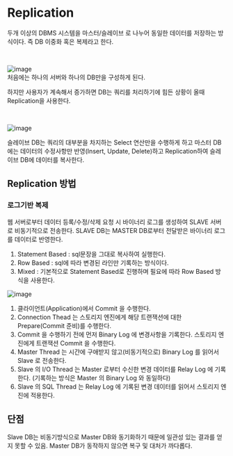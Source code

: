# Replication
두개 이상의 DBMS 시스템을 마스터/슬레이브 로 나누어 동일한 데이터를 저장하는 방식이다. 즉 DB 이중화 혹은 복제라고 한다.

<br>

![image](https://user-images.githubusercontent.com/54929520/195526650-7ae3fec2-a50d-44c3-bd23-61c6e4cc7f2e.png)  
처음에는 하나의 서버와 하나의 DB만을 구성하게 된다.

하지만 사용자가 계속해서 증가하면 DB는 쿼리를 처리하기에 힘든 상황이 올때 Replication을 사용한다.

<br>

![image](https://user-images.githubusercontent.com/54929520/195526889-addde606-b476-4dd8-a33b-69805a05bdc1.png)

슬레이브 DB는 쿼리의 대부분을 차지하는 Select 연산만을 수행하게 하고 마스터 DB에는 데이터의 수정사항만 반영(Insert, Update, Delete)하고 Replication하여 슬레이브 DB에 데이터를 복사한다.

## Replication 방법
### 로그기반 복제
웹 서버로부터 데이터 등록/수정/삭제 요청 시 바이너리 로그를 생성하여 SLAVE 서버로 비동기적으로 전송한다.
SLAVE DB는 MASTER DB로부터 전달받은 바이너리 로그를 데이터로 반영한다.

1. Statement Based : sql문장을 그대로 복사하여 실행한다.
2. Row Based : sql에 따라 변경된 라인만 기록하는 방식이다.
3. Mixed : 기본적으로 Statement Based로 진행하며 필요에 따라 Row Based 방식을 사용한다.

![image](https://user-images.githubusercontent.com/54929520/195529882-9c408655-52cb-408c-a411-aca6856af0dc.png)
1. 클라이언트(Application)에서 Commit 을 수행한다.
2. Connection Thead 는 스토리지 엔진에게 해당 트랜잭션에 대한 Prepare(Commit 준비)를 수행한다.
3. Commit 을 수행하기 전에 먼저 Binary Log 에 변경사항을 기록한다.
스토리지 엔진에게 트랜잭션 Commit 을 수행한다.
4. Master Thread 는 시간에 구애받지 않고(비동기적으로) Binary Log 를 읽어서 Slave 로 전송한다.
5. Slave 의 I/O Thread 는 Master 로부터 수신한 변경 데이터를 Relay Log 에 기록한다. (기록하는 방식은 Master 의 Binary Log 와 동일하다)
6. Slave 의 SQL Thread 는 Relay Log 에 기록된 변경 데이터를 읽어서 스토리지 엔진에 적용한다.


## 단점 
Slave DB는 비동기방식으로 Master DB와 동기화하기 때문에 일관성 있는 결과를 얻지 못할 수 있음.
Master DB가 동작하지 않으면 복구 및 대처가 까다롭다.
